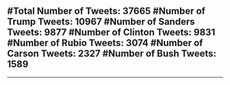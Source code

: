 #Total Number of Tweets: 37665 
#Number of Trump Tweets: 10967
#Number of Sanders Tweets: 9877
#Number of Clinton Tweets: 9831
#Number of Rubio Tweets: 3074
#Number of Carson Tweets: 2327
#Number of Bush Tweets: 1589
---
---
